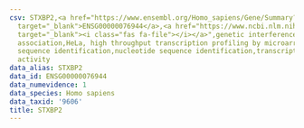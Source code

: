 ```yaml
---
csv: STXBP2,<a href="https://www.ensembl.org/Homo_sapiens/Gene/Summary?db=core;g=ENSG00000076944"
  target="_blank">ENSG00000076944</a>,<a href="https://www.ncbi.nlm.nih.gov/pubmed/17216044"
  target="_blank"><i class="fas fa-file"></i></a>",genetic interference,functional
  association,HeLa, high throughput transcription profiling by microarray,nucleotide
  sequence identification,nucleotide sequence identification,transcriptional regulation,up-regulates
  activity
data_alias: STXBP2
data_id: ENSG00000076944
data_numevidence: 1
data_species: Homo sapiens
data_taxid: '9606'
title: STXBP2
---
```


